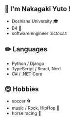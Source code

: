 

## 👋 I'm Nakagaki Yuto !
* Doshisha University :mortar_board:
* B4 :boy:
* software engineer :octocat:


## :pencil2: Languages
* Python / Django
* TypeScript / React, Next
* C# / .NET Core


## :heart_eyes: Hobbies
* soccer :soccer:
* music / Rock, HipHop 🎤
* horse racing 🏇







